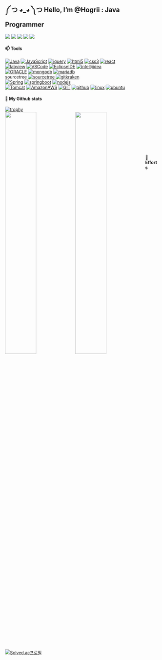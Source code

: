 ## ༼ つ ◕_◕ ༽つ Hello, I’m @Hogrii : Java Programmer
<a href="https://github.com/Hogrii"><img src="https://hits.seeyoufarm.com/api/count/incr/badge.svg?url=https%3A%2F%2Fgithub.com%2FHogrii%2FHogrii&count_bg=%2379C83D&title_bg=%23555555&icon=&icon_color=%23E7E7E7&title=hits&edge_flat=false"/></a>
<a href="https://www.instagram.com/jinjoojoa/" target="_blank"><img src="https://img.shields.io/badge/Instagram-E4405F?style=flat&logo=Instagram&logoColor=white"/></a>
<a href="https://discord.gg/yNQgyJpr"><img src="https://img.shields.io/badge/Discord-5865F2?style=flat&logo=Discord&logoColor=white"/></a>
<a href="https://magnificent-result-7d5.notion.site/Dashboard-69d57ffcbf214da5956812602d9c40c9"><img src="https://img.shields.io/badge/Notion-000000?style=flat&logo=Notion&logoColor=white"/></a>
<a href="https://github.com/Hogrii/Hogrii/blob/main/README.md"><img src="https://img.shields.io/badge/slack-4A154B?style=flat&logo=Slack&logoColor=white"/></a>


#### 📫 Tools
[![Java](https://img.shields.io/badge/Java-0d8ac7?style=flat-square&logo=Java&logoColor=fff)](https://www.oracle.com/kr/java/)
[![JavaScript](https://img.shields.io/badge/JavaScript-F7DF1E?style=flat-square&logo=JavaScript&logoColor=fff)](https://developer.mozilla.org/ko/)
[![jquery](https://img.shields.io/badge/jQuery-0769AD?style=flat-square&logo=jquery&logoColor=fff)](https://jquery.com/)
[![html5](https://img.shields.io/badge/HTML-E34F26?style=flat-square&logo=html5&logoColor=fff)](https://developer.mozilla.org/ko/)
[![css3](https://img.shields.io/badge/CSS-1572B6?style=flat-square&logo=css3&logoColor=fff)](https://developer.mozilla.org/ko/)
[![react](https://img.shields.io/badge/React-61dbfb?style=flat-square&logo=react&logoColor=fff)](https://ko.legacy.reactjs.org/)
</br>
[![labview](https://img.shields.io/badge/LabVIEW-FFDB00?style=flat-square&logo=labview&logoColor=fff)](https://www.ni.com/ko-kr.html)
[![VSCode](https://img.shields.io/badge/VS%20Code-007ACC?style=flat-square&logo=Visual-Studio-Code&logoColor=fff)](https://code.visualstudio.com/)
[![EclipseIDE](https://img.shields.io/badge/Eclipse-2C2255?style=flat-square&logo=EclipseIDE&logoColor=fff)](https://www.eclipse.org/)
[![intellijidea](https://img.shields.io/badge/IntelliJ-000000?style=flat-square&logo=intellijidea&logoColor=fff)](https://www.jetbrains.com/ko-kr/idea/download/#section=windows)
</br>
[![ORACLE](https://img.shields.io/badge/Oracle-F80000?style=flat-square&logo=Oracle&logoColor=fff)](https://www.oracle.com/kr/index.html)
[![mongodb](https://img.shields.io/badge/mongoDB-47A248?style=flat-square&logo=mongodb&logoColor=fff)](https://www.mongodb.com/)
[![mariadb](https://img.shields.io/badge/mariaDB-003545?style=flat-square&logo=mariadb&logoColor=fff)](https://mariadb.com/)
</br>sourcetree
[![sourcetree](https://img.shields.io/badge/Sourcetree-0052CC?style=flat-square&logo=sourcetree&logoColor=fff)](https://mariadb.com/)
[![gitkraken](https://img.shields.io/badge/gitkraken-179287?style=flat-square&logo=gitkraken&logoColor=fff)](https://mariadb.com/)
</br>
[![Spring](https://img.shields.io/badge/Spring-6DB33F?style=flat-square&logo=Spring&logoColor=fff)](https://spring.io/)
[![springboot](https://img.shields.io/badge/SpringBoot-6DB33F?style=flat-square&logo=springboot&logoColor=fff)](https://spring.io/)
[![nodejs](https://img.shields.io/badge/node.js-339933?style=flat-square&logo=nodedotjs&logoColor=fff)](https://nodejs.org/ko)
</br>
[![Tomcat](https://img.shields.io/badge/Tomcat-F8DC75?style=flat-square&logo=apachetomcat&logoColor=fff)](https://tomcat.apache.org/)
[![AmazonAWS](https://img.shields.io/badge/AWS-232F3E?style=flat-square&logo=Amazon-AWS&logoColor=fff)](https://aws.amazon.com/ko/)
[![GIT](https://img.shields.io/badge/git-F05032?style=flat-square&logo=Git&logoColor=fff)](https://git-scm.com/)
[![github](https://img.shields.io/badge/github-181717?style=flat-square&logo=github&logoColor=fff)](https://github.com/)
[![linux](https://img.shields.io/badge/Linux-FCC624?style=flat-square&logo=linux&logoColor=fff)](https://github.com/Hogrii/Hogrii/blob/main/README.md)
[![ubuntu](https://img.shields.io/badge/Ubuntu-E95420?style=flat-square&logo=ubuntu&logoColor=fff)](https://ubuntu.com/)


#### 👀 My Github stats
[![trophy](https://github-profile-trophy.vercel.app/?username=Hogrii&theme=onedark&no-bg=true&rank=S,AAA,AA,A,B,C&column=3&row=1)](https://github.com/ryo-ma/github-profile-trophy)</br>
<a href="https://github-readme-stats.vercel.app/api?username=Hogrii">
  <img src="https://github-readme-stats.vercel.app/api?username=Hogrii&show_icons=true&count_private=true&hide_border=true" align="left" style="width: 45%; padding:0px;"/>
</a><a href="https://github-readme-stats.vercel.app/api/top-langs/?username=Hogrii">
  <img src="https://github-readme-stats.vercel.app/api/top-langs/?username=Hogrii&hide_border=true&layout=compact" align="left" style="width: 45%; padding:0px;"/>
</a></br></br></br></br></br></br></br>  

    
#### 🌱 Efforts 
[![Solved.ac프로필](http://mazassumnida.wtf/api/v2/generate_badge?boj=hosboy93)](https://solved.ac/hosboy93) 

<!--
- 👀 I’m interested in ...
- 🌱 I’m currently learning ...
- 💞️ I’m looking to collaborate on ...
- 📫 How to reach me ...
-->

<!---
Hogrii/Hogrii is a ✨ special ✨ repository because its `README.md` (this file) appears on your GitHub profile.
You can click the Preview link to take a look at your changes.
--->
